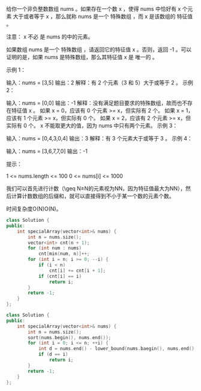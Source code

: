 给你一个非负整数数组 nums 。如果存在一个数 x ，使得 nums 中恰好有 x 个元素 大于或者等于 x ，那么就称 nums 是一个 特殊数组 ，而 x 是该数组的 特征值 。

注意： x 不必 是 nums 的中的元素。

如果数组 nums 是一个 特殊数组 ，请返回它的特征值 x 。否则，返回 -1 。可以证明的是，如果 nums 是特殊数组，那么其特征值 x 是 唯一的 。

 

示例 1：

输入：nums = [3,5]
输出：2
解释：有 2 个元素（3 和 5）大于或等于 2 。
示例 2：

输入：nums = [0,0]
输出：-1
解释：没有满足题目要求的特殊数组，故而也不存在特征值 x 。
如果 x = 0，应该有 0 个元素 >= x，但实际有 2 个。
如果 x = 1，应该有 1 个元素 >= x，但实际有 0 个。
如果 x = 2，应该有 2 个元素 >= x，但实际有 0 个。
x 不能取更大的值，因为 nums 中只有两个元素。
示例 3：

输入：nums = [0,4,3,0,4]
输出：3
解释：有 3 个元素大于或等于 3 。
示例 4：

输入：nums = [3,6,7,7,0]
输出：-1


提示：

1 <= nums.length <= 100
0 <= nums[i] <= 1000

我们可以首先进行计数（\geq N≥N的元素视为NN，因为特征值最大为NN），然后计算计数数组的后缀和，就可以直接得到不小于某一个数的元素个数。

时间复杂度O(N)O(N)。

```cpp
class Solution {
public:
    int specialArray(vector<int>& nums) {
        int n = nums.size();
        vector<int> cnt(n + 1);
        for (int num : nums)
            cnt[min(num, n)]++;
        for (int i = n; i >= 0; --i) {
            if (i < n)
                cnt[i] += cnt[i + 1];
            if (cnt[i] == i)
                return i;
        }
        return -1;
    }
};
```

```cpp
class Solution {
public:
    int specialArray(vector<int>& nums) {
        int n = nums.size();
        sort(nums.begin(), nums.end());
        for (int i = 0; i <= n; ++i) {
            int d = nums.end() - lower_bound(nums.baegin(), nums.end(), i);
            if (d == i)
                return i;
        }
        return -1;
    }
};
```

